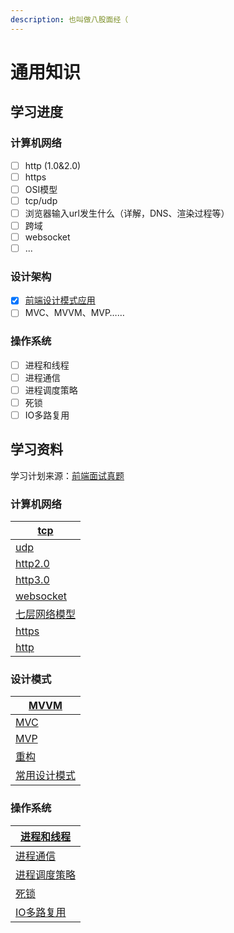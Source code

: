 ```yaml
---
description: 也叫做八股面经（
---
```


# 通用知识

## 学习进度

### 计算机网络

* [ ] http (1.0&2.0)
* [ ] https
* [ ] OSI模型
* [ ] tcp/udp
* [ ] 浏览器输入url发生什么（详解，DNS、渲染过程等）
* [ ] 跨域
* [ ] websocket
* [ ] ...

### 设计架构

* [x] [前端设计模式应用](qian-duan-she-ji-mo-shi-ying-yong.md)
* [ ] MVC、MVVM、MVP……

### 操作系统

* [ ] 进程和线程
* [ ] 进程通信
* [ ] 进程调度策略
* [ ] 死锁
* [ ] IO多路复用

## 学习资料

学习计划来源：[前端面试真题](https://jf98y0i883.feishu.cn/base/appcnGuMhCDR0Bp5wLWvehGNomg?table=tblJmmVmCq2Ug8hs\&view=vewTe1iz28)

### 计算机网络

| [tcp](https://coolshell.cn/articles/11564.html)                          |
| ------------------------------------------------------------------------ |
| [udp](https://zhuanlan.zhihu.com/p/337678680)                            |
| [http2.0](https://juejin.cn/post/6844903984524705800)                    |
| [http3.0](https://blog.csdn.net/wolfGuiDao/article/details/108729560)    |
| [websocket](https://blog.csdn.net/LL845876425/article/details/106393358) |
| [七层网络模型](https://zhuanlan.zhihu.com/p/32059190)                          |
| [https](https://zhuanlan.zhihu.com/p/26682342)                           |
| [http](https://coolshell.cn/articles/19840.html)                         |

### 设计模式

| [MVVM](https://zhuanlan.zhihu.com/p/79899786)                   |
| --------------------------------------------------------------- |
| [MVC](https://blog.csdn.net/zhangli\_/article/details/50419783) |
| [MVP](https://www.jianshu.com/p/4b754ea48a40)                   |
| [重构](https://www.jianshu.com/p/f667ea3e4a11)                    |
| [常用设计模式](https://refactoringguru.cn/design-patterns)            |

### 操作系统

| [进程和线程](https://juejin.cn/post/6844903801321685000)                    |
| ---------------------------------------------------------------------- |
| [进程通信](https://www.jianshu.com/p/c1015f5ffa74)                         |
| [进程调度策略](https://blog.csdn.net/qq\_35642036/article/details/82809812)  |
| [死锁](https://www.jianshu.com/p/44125bb12ebf)                           |
| [IO多路复用](https://imageslr.github.io/2020/02/27/select-poll-epoll.html) |
